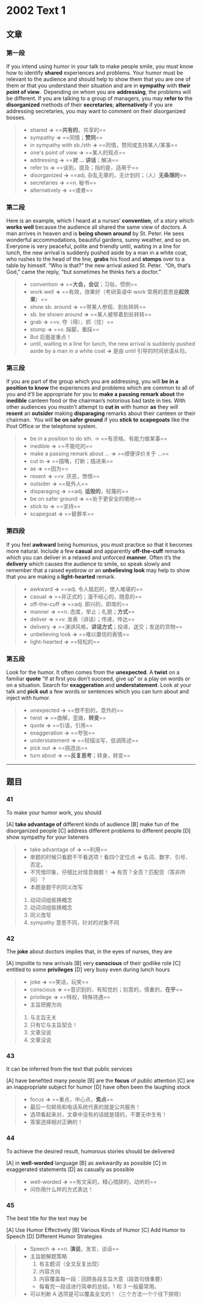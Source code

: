 # 2002 Text 1

## 文章

### 第一段

If you intend using humor in your talk to make people smile, you must know how to identify **shared** experiences and problems. Your humor must be relevant to the audience and should help to show them that you are one of them or that you understand their situation and are in **sympathy** with **their point of view**.  Depending on whom you are **addressing**, the problems will be different. If you are talking to a group of managers, you may **refer to** the **disorganized** methods of their **secretaries**; **alternatively** if you are addressing secretaries, you may want to comment on their disorganized bosses.


> - shared **→** ==**共有的**，共享的==
> - sympathy  **→** ==同情；**赞同**==
> - in sympathy with sb./sth **→** ==同情，赞同或支持某人/某事==
> - one's point of view **→** ==某人的观点==
> - addressing **→** ==**对 ... 讲话**；解决==
> - refer to **→** ==谈到，提及；指的是，适用于==
> - disorganized **→** ==adj. 杂乱无章的，无计划的；（人）**无条理的**==
> - secretaries **→** ==n. 秘书==
> - alternatively **→** ==或者==

### 第二段

Here is an example, which I heard at a nurses’ **convention**, of a story which **works well** because the audience all shared the same view of doctors. A man arrives in heaven and is **being shown around** by St. Peter. He sees wonderful accommodations, beautiful gardens, sunny weather, and so on. Everyone is very peaceful, polite and friendly until, waiting in a line for lunch, the new arrival is suddenly pushed aside by a man in a white coat, who rushes to the head of the line, **grabs** his food and **stomps** over to a table by himself. “Who is that?” the new arrival asked St. Peter.  “Oh, that’s God,” came the reply, “but sometimes he thinks he’s a doctor.”


> - convention **→** ==**大会，会议**；习俗，惯例==
> - work well **→** ==有效，效果好（考研英语中 work 常用的意思是**起效果**）==
> - show sb. around **→** ==带某人参观、到处转转==
> - sb. be shown around **→** ==某人被带着到处转转==
> - grab **→** ==v. 夺（得），抓（住）==
> - stomp **→** ==v. 跺脚，重踩==
> - But 后面是重点！
> - until, waiting in a line for lunch, the new arrival is suddenly pushed aside by a man in a white coat **→** 是由 until 引导的时间状语从句。

### 第三段

If you are part of the group which you are addressing, you will **be in a position to know** the experiences and problems which are common to all of you and it’ll be appropriate for you to **make a passing remark about** the **inedible** canteen food or the chairman’s notorious bad taste in ties. With other audiences you mustn’t attempt to **cut in** with humor **as** they will **resent** an **outsider** making **disparaging** remarks about their canteen or their chairman.  You will **be on safer ground** if you **stick to** **scapegoats** like the Post Office or the telephone system.


> - be in a position to do sth. → ==有资格、有能力做某事==
> - inedible **→** ==不能吃的==
> - make a passing remark about ...  **→** ==顺便评价关于 ...== 
> - cut in **→** ==插嘴，打断；插进来==
> - as **→** ==因为==
> - resent **→** ==v. 厌恶，愤恨==
> - outsider **→** ==局外人==
> - disparaging **→** ==adj. **诋毁的**，轻蔑的==
> - be on safer ground **→** ==处于更安全的境地==
> - stick to **→** ==坚持==
> - scapegoat **→** ==替罪羊==

### 第四段

If you feel **awkward** being humorous, you must practice so that it becomes more natural. Include a few **casual** and apparently **off-the-cuff** remarks which you can deliver in a relaxed and unforced **manner**. Often it’s the **delivery** which causes the audience to smile, so speak slowly and remember that a raised eyebrow or an **unbelieving look** may help to show that you are making a **light-hearted** remark.


> - awkward **→** ==adj. 令人尴尬的，使人难堪的==
> - casual **→** ==非正式的；漫不经心的，随意的==
> - off-the-cuff **→** ==adj. 即兴的，即席的==
> - manner **→** ==n. 态度，举止；礼貌；**方式**==
> - deliver **→** ==v. 发表（讲话）；传递，传达==
> - delivery **→** ==演讲风格，**讲话方式**；投递，送交；发送的货物==
> - unbelieving look **→** ==难以置信的表情==
> - light-hearted **→** ==轻松的==

### 第五段

Look for the humor. It often comes from the **unexpected**. A **twist** on a familiar **quote** “If at first you don’t succeed, give up” or a play on words or on a situation. Search for **exaggeration** and **understatement**. Look at your talk and **pick out** a few words or sentences which you can turn about and inject with humor.


> - unexpected **→** ==想不到的，意外的==
> - twist **→** ==曲解，歪曲，**转变**==
> - quote **→** ==引语，引用==
> - exaggeration **→** ==夸张==
> - understatement **→** ==轻描淡写，低调陈述==
> - pick out **→** ==挑选出==
> - turn about **→** ==**反复思考**；转身，转变==

---

## 题目

### 41

To make your humor work, you should

[A] **take advantage of** different kinds of audience
[B] make fun of the disorganized people
[C] address different problems to different people 
[D] show sympathy for your listeners


> - take advantage of **→** ==利用==
> - 审题的时候只看题干不看选项！看四个定位点 **→** 名词、数字、引号、否定。
> - 不凭借印象，仔细比对信息做题！ **→** 有否？全否？匹配否（答非所问）？
> - 本题是题干的同义改写
> 1. 动词词组偷换概念
> 2. 动词词组偷换概念
> 3. 同义改写
> 4. sympathy 意思不同，针对的对象不同

### 42

The **joke** about doctors implies that, in the eyes of nurses, they are

[A] impolite to new arrivals
[B] very **conscious** of their godlike role 
[C] entitled to some **privileges**
[D] very busy even during lunch hours


> - joke **→** ==笑话，玩笑==
> - conscious **→** ==意识到的，有知觉的；刻意的，慎重的，**在乎**==
> - privilege **→** ==特权，特殊待遇==
> - 主旨把握方向
> 1. 与主旨无关
> 2. 只有它与主旨契合！
> 3. 文章没说
> 4. 文章没说

### 43

It can be inferred from the text that public services

[A] have benefited many people
[B] are the **focus** of public attention
[C] are an inappropriate subject for humor 
[D] have often been the laughing stock


> - focus **→** ==重点，中心点，**焦点**==
> - 最后一句邮局和电话系统代表的就是公共服务！
> - 选项看起来对，文章中没有的话就是错的，不要无中生有！
> - 答案选择相对正确的！

### 44

To achieve the desired result, humorous stories should be delivered

[A] in **well-worded** language
[B] as awkwardly as possible 
[C] in exaggerated statements
[D] as casually as possible


> - well-worded **→** ==有文采的，精心措辞的，动听的==
> - 问你用什么样的方式表达！

### 45

The best title for the text may be

[A] Use Humor Effectively
[B] Various Kinds of Humor
[C] Add Humor to Speech
[D] Different Humor Strategies


> - Speech **→** ==n. **演说**，发言，谈话==
> - 主旨题解题策略
> 	1. 有主题词（全文反复出现）
> 	2. 内容方向
> 	3. 内容覆盖每一段：回顾各段主旨大意（段首句很重要）
> 	- 每看完一段话进行简单的总结，1 和 3 一般最常用。
> - 可以判断 A 选项是可以覆盖全文的！（三个方法一个个往下排除）
